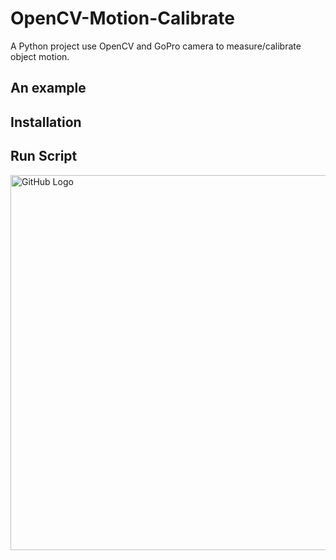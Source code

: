 # OpenCV-Motion-Calibrate
A Python project use OpenCV and GoPro camera to measure/calibrate object motion.  

## An example

## Installation 

## Run Script

<img src="https://github.githubassets.com/images/modules/logos_page/GitHub-Mark.png" alt="GitHub Logo" width="600">

